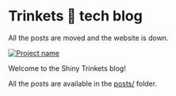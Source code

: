 # Trinkets 📖 tech blog

All the posts are moved and the website is down.

[![Project name][project-img]][project-url]

Welcome to the Shiny Trinkets blog!

All the posts are available in the [posts/](posts/) folder.

[project-img]: https://badgen.net/badge/%E2%AD%90/Trinkets/4B0082
[project-url]: https://github.com/ShinyTrinkets
